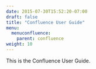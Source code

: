 ```yaml
---
date: 2015-07-30T15:52:20-07:00
draft: false
title: "Confluence User Guide"
menu:
  menuconfluence:
    parent: confluence
weight: 10
---
```


This is the Confluence User Guide.
